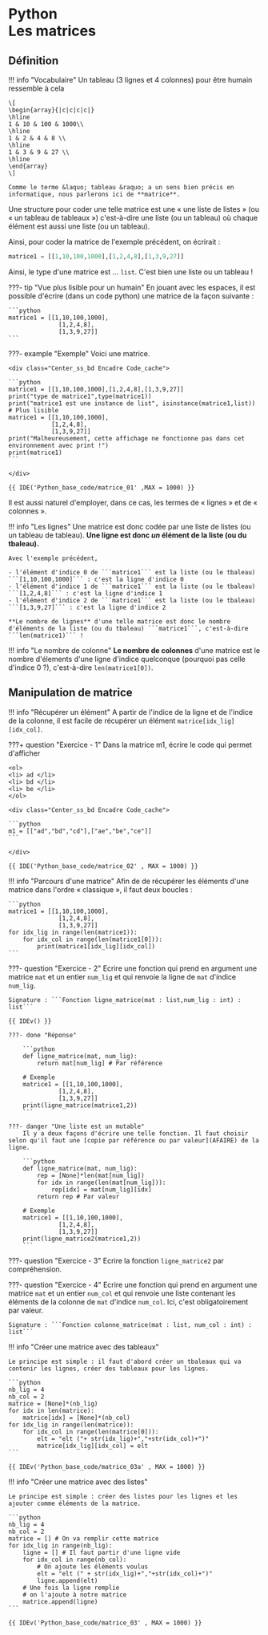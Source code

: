 # Python<br>Les matrices

## Définition

!!! info "Vocabulaire"
    Un tableau (3 lignes et 4 colonnes) pour être humain ressemble à cela 
    
    \[
    \begin{array}{|c|c|c|c|}
    \hline
    1 & 10 & 100 & 1000\\
    \hline
    1 & 2 & 4 & 8 \\
    \hline
    1 & 3 & 9 & 27 \\
    \hline
    \end{array}
    \]

    Comme le terme &laquo; tableau &raquo; a un sens bien précis en informatique, nous parlerons ici de **matrice**.

Une structure pour coder une telle matrice est une &laquo; une liste de listes &raquo; (ou &laquo; un tableau de tableaux &raquo;) c'est-à-dire une liste (ou un tableau) où chaque élément est aussi une liste (ou un tableau).

Ainsi, pour coder la matrice de l'exemple précédent, on écrirait :

```python
matrice1 = [[1,10,100,1000],[1,2,4,8],[1,3,9,27]]
```

Ainsi, le type d'une matrice est ... ```list```. C'est bien une liste ou un tableau !

???- tip "Vue plus lisible pour un humain"
    En jouant avec les espaces, il est possible d'écrire (dans un code python) une matrice de la façon suivante :

    ```python
    matrice1 = [[1,10,100,1000],
                  [1,2,4,8],
                  [1,3,9,27]]
    ```

    

???- example "Exemple"
    Voici une matrice.

    <div class="Center_ss_bd Encadre Code_cache">

    ```python
    matrice1 = [[1,10,100,1000],[1,2,4,8],[1,3,9,27]]
    print("type de matrice1",type(matrice1))
    print("matrice1 est une instance de list", isinstance(matrice1,list))
    # Plus lisible
    matrice1 = [[1,10,100,1000],
                [1,2,4,8],
                [1,3,9,27]]
    print("Malheureusement, cette affichage ne fonctionne pas dans cet environnement avec print !")
    print(matrice1)
    ```

    </div>

    {{ IDE('Python_base_code/matrice_01' ,MAX = 1000) }}

Il est aussi naturel d'employer, dans ce cas, les termes de &laquo; lignes &raquo; et de &laquo; colonnes &raquo;.

!!! info "Les lignes"
    Une matrice est donc codée par une liste de listes (ou un tableau de tableau). **Une ligne est donc *un* élément de la liste (ou du tbaleau).**

    Avec l'exemple précédent, 

    - l'élément d'indice 0 de ```matrice1``` est la liste (ou le tbaleau) ```[1,10,100,1000]``` : c'est la ligne d'indice 0
    - l'élément d'indice 1 de ```matrice1``` est la liste (ou le tbaleau) ```[1,2,4,8]``` : c'est la ligne d'indice 1
    - l'élément d'indice 2 de ```matrice1``` est la liste (ou le tbaleau) ```[1,3,9,27]``` : c'est la ligne d'indice 2

    **Le nombre de lignes** d'une telle matrice est donc le nombre d'éléments de la liste (ou du tbaleau) ```matrice1```, c'est-à-dire ```len(matrice1)``` !

!!! info "Le nombre de colonne"
    **Le nombre de colonnes** d'une matrice est le nombre d'élements d'une ligne d'indice quelconque (pourquoi pas celle d'indice 0 ?), c'est-à-dire ```len(matrice1[0])```.

## Manipulation de matrice

!!! info "Récupérer un élément"
    A partir de l'indice de la ligne et de l'indice de la colonne, il est facile de récupérer un élément ```matrice[idx_lig][idx_col]```.

???+ question "Exercice - 1"
    Dans la matrice m1, écrire le code qui permet d'afficher 

    <ol>
    <li> ad </li>
    <li> bd </li>
    <li> be </li>
    </ol>

    <div class="Center_ss_bd Encadre Code_cache">

    ```python
    m1 = [["ad","bd","cd"],["ae","be","ce"]]
    ```

    </div>

    {{ IDE('Python_base_code/matrice_02' , MAX = 1000) }}


!!! info "Parcours d'une matrice"
    Afin de de récupérer les éléments d'une matrice dans l'ordre &laquo; classique &raquo;, il faut deux boucles :

    ```python
    matrice1 = [[1,10,100,1000],
                  [1,2,4,8],
                  [1,3,9,27]]
    for idx_lig in range(len(matrice1)):
        for idx_col in range(len(matrice1[0])):
            print(matrice1[idx_lig][idx_col])
    ```

???- question "Exercice - 2"
    Ecrire une fonction qui prend en argument une matrice ```mat``` et un entier ```num_lig``` et qui renvoie la ligne de ```mat``` d'indice ```num_lig```.

    Signature : ```Fonction ligne_matrice(mat : list,num_lig : int) : list```

    {{ IDEv() }}

    ???- done "Réponse"

        ```python
        def ligne_matrice(mat, num_lig):
            return mat[num_lig] # Par référence
        
        # Exemple
        matrice1 = [[1,10,100,1000],
                  [1,2,4,8],
                  [1,3,9,27]]
        print(ligne_matrice(matrice1,2))
        ```

    ???- danger "Une liste est un mutable"
        Il y a deux façons d'écrire une telle fonction. Il faut choisir selon qu'il faut une [copie par référence ou par valeur](AFAIRE) de la ligne.

        ```python
        def ligne_matrice(mat, num_lig):
            rep = [None]*len(mat[num_lig])
            for idx in range(len(mat[num_lig])):
                rep[idx] = mat[num_lig][idx]
            return rep # Par valeur
        
        # Exemple
        matrice1 = [[1,10,100,1000],
                  [1,2,4,8],
                  [1,3,9,27]]
        print(ligne_matrice2(matrice1,2))
        ```

<!--

    ???- done "Réponse"

        ```python
        def ligne_matrice2(mat, num_lig):
            liste_rep = []
            for idx in range(len(mat[num_lig])):
                liste_rep.append(mat[num_lig][idx])
            return liste_rep # Par valeur
        
        # Exemple
        matrice1 = [[1,10,100,1000],
                  [1,2,4,8],
                  [1,3,9,27]]
        print(ligne_matrice2(matrice1,2))
        ```
-->

???- question "Exercice - 3"
    Ecrire la fonction `ligne_matrice2` par compréhension.

???- question "Exercice - 4"
    Ecrire une fonction qui prend en argument une matrice ```mat``` et un entier ```num_col``` et qui renvoie une liste contenant les éléments de la colonne de ```mat``` d'indice ```num_col```. Ici, c'est obligatoirement par valeur.

    Signature : ```Fonction colonne_matrice(mat : list, num_col : int) : list```

!!! info "Créer une matrice avec des tableaux"

    Le principe est simple : il faut d'abord créer un tbaleaux qui va contenir les lignes, créer des tableaux pour les lignes.

    ```python
    nb_lig = 4
    nb_col = 2
    matrice = [None]*(nb_lig)
    for idx in len(matrice):
        matrice[idx] = [None]*(nb_col)
    for idx_lig in range(len(matrice)):
        for idx_col in range(len(matrice[0])):
            elt = "elt ("+ str(idx_lig)+","+str(idx_col)+")"
            matrice[idx_lig][idx_col] = elt
    ```

    {{ IDEv('Python_base_code/matrice_03a' , MAX = 1000) }}


!!! info "Créer une matrice avec des listes"

    Le principe est simple : créer des listes pour les lignes et les ajouter comme éléments de la matrice.

    ```python
    nb_lig = 4
    nb_col = 2
    matrice = [] # On va remplir cette matrice
    for idx_lig in range(nb_lig):
        ligne = [] # Il faut partir d'une ligne vide
        for idx_col in range(nb_col):
            # On ajoute les éléments voulus            
            elt = "elt (" + str(idx_lig)+","+str(idx_col)+")"
            ligne.append(elt)
        # Une fois la ligne remplie
        # on l'ajoute à notre matrice
        matrice.append(ligne)    
    ```

    {{ IDEv('Python_base_code/matrice_03' , MAX = 1000) }}